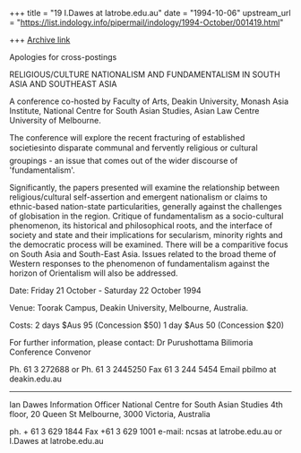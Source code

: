 +++
title = "19 I.Dawes at latrobe.edu.au"
date = "1994-10-06"
upstream_url = "https://list.indology.info/pipermail/indology/1994-October/001419.html"

+++
[Archive link](https://list.indology.info/pipermail/indology/1994-October/001419.html)

Apologies for cross-postings

RELIGIOUS/CULTURE NATIONALISM AND FUNDAMENTALISM IN SOUTH ASIA AND SOUTHEAST 
ASIA

A conference co-hosted by Faculty of Arts, Deakin University,
Monash Asia Institute, National Centre for South Asian Studies,
Asian Law Centre University of Melbourne.

The conference will explore the recent fracturing of established
societiesinto disparate communal and fervently religious or
cultural groupings - an issue that comes out of the wider discourse
of 'fundamentalism'.

Significantly, the papers presented will examine the relationship
between religious/cultural self-assertion and emergent nationalism
or claims to ethnic-based nation-state particularities, generally
against the challenges of globisation in the region.  Critique of
fundamentalism as a socio-cultural phenomenon, its historical and
philosophical roots, and the interface of society and state and
their implications for secularism, minority rights and the
democratic process will be examined.  There will be a comparitive
focus on South Asia and South-East Asia.  Issues related to the
broad theme of Western responses to the phenomenon of
fundamentalism against the horizon of Orientalism will also be
addressed.

Date:    Friday 21 October - Saturday 22 October 1994

Venue:   Toorak Campus, Deakin University,
Melbourne, Australia.

Costs:   2 days $Aus 95 (Concession $50)
            1 day  $Aus 50 (Concession $20)

For further information, please contact:
Dr Purushottama Bilimoria
Conference Convenor

Ph. 61 3 272688
or
Ph. 61 3 2445250
Fax 61 3 244 5454
Email pbilmo at deakin.edu.au


-----------------------------------------------------------

Ian Dawes
Information Officer
National Centre for South Asian Studies
4th floor, 20 Queen St
Melbourne, 3000
Victoria,
Australia

ph.   + 61 3 629 1844
Fax  +61 3  629 1001
e-mail:
ncsas at latrobe.edu.au 
              or 
I.Dawes at latrobe.edu.au







